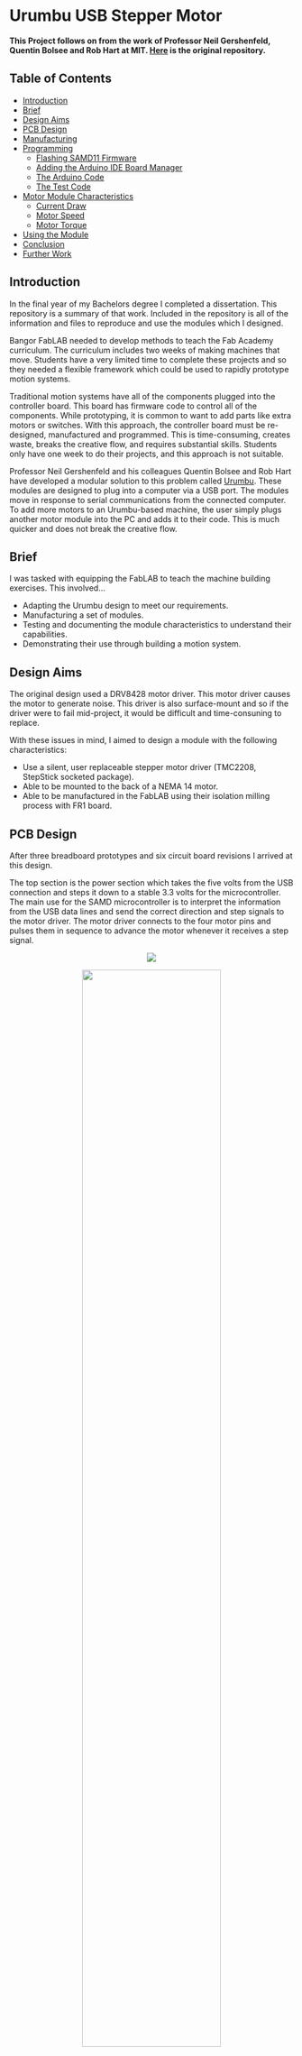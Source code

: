 # Urumbu USB Stepper Motor

**This Project follows on from the work of Professor Neil Gershenfeld, Quentin Bolsee and Rob Hart at MIT. [Here](https://gitlab.cba.mit.edu/neilg/urumbu) is the original repository.**

## Table of Contents <!-- omit from toc -->

- [Introduction](#introduction)
- [Brief](#brief)
- [Design Aims](#design-aims)
- [PCB Design](#pcb-design)
- [Manufacturing](#manufacturing)
- [Programming](#programming)
  - [Flashing SAMD11 Firmware](#flashing-samd11-firmware)
  - [Adding the Arduino IDE Board Manager](#adding-the-arduino-ide-board-manager)
  - [The Arduino Code](#the-arduino-code)
  - [The Test Code](#the-test-code)
- [Motor Module Characteristics](#motor-module-characteristics)
  - [Current Draw](#current-draw)
  - [Motor Speed](#motor-speed)
  - [Motor Torque](#motor-torque)
- [Using the Module](#using-the-module)
- [Conclusion](#conclusion)
- [Further Work](#further-work)

## Introduction

In the final year of my Bachelors degree I completed a dissertation. This repository is a summary of that work. Included in the repository is all of the information and files to reproduce and use the modules which I designed.

Bangor FabLAB needed to develop methods to teach the Fab Academy curriculum. The curriculum includes two weeks of making machines that move. Students have a very limited time to complete these projects and so they needed a flexible framework which could be used to rapidly prototype motion systems.

Traditional motion systems have all of the components plugged into the controller board. This board has firmware code to control all of the components. While prototyping, it is common to want to add parts like extra motors or switches. With this approach, the controller board must be re-designed, manufactured and programmed. This is time-consuming, creates waste, breaks the creative flow, and requires substantial skills. Students only have one week to do their projects, and this approach is not suitable.

Professor Neil Gershenfeld and his colleagues Quentin Bolsee and Rob Hart have developed a modular solution to this problem called [Urumbu](https://gitlab.cba.mit.edu/neilg/urumbu). These modules are designed to plug into a computer via a USB port. The modules move in response to serial communications from the connected computer. To add more motors to an Urumbu-based machine, the user simply plugs another motor module into the PC and adds it to their code. This is much quicker and does not break the creative flow.

## Brief

I was tasked with equipping the FabLAB to teach the machine building exercises. This involved...
- Adapting the Urumbu design to meet our requirements.
- Manufacturing a set of modules.
- Testing and documenting the module characteristics to understand their capabilities.
- Demonstrating their use through building a motion system. 

## Design Aims

The original design used a DRV8428 motor driver. This motor driver causes the motor to generate noise. This driver is also surface-mount and so if the driver were to fail mid-project, it would be difficult and time-consuning to replace. 

With these issues in mind, I aimed to design a module with the following characteristics:
- Use a silent, user replaceable stepper motor driver (TMC2208, StepStick socketed package).
- Able to be mounted to the back of a NEMA 14 motor.
- Able to be manufactured in the FabLAB using their isolation milling process with FR1 board.

## PCB Design

After three breadboard prototypes and six circuit board revisions I arrived at this design.

The top section is the power section which takes the five volts from the USB connection and steps it down to a stable 3.3 volts for the microcontroller. The main use for the SAMD microcontroller is to interpret the information from the USB data lines and send the correct direction and step signals to the motor driver. The motor driver connects to the four motor pins and pulses them in sequence to advance the motor whenever it receives a step signal.

<p align="center">
  <img src="./Images/Urumbu_Stepper_TMC2208_V1.5_Schematic.png">
</p>

<p align="center">
  <img src="./Images/Urumbu_Stepper_TMC2208_V1.5_PCB.png" width = 70%>
</p>

## Manufacturing

Images of the PCB were exported from KiCAD. Using [modsproject](https://modsproject.org/), these images were converted into toolpaths and saved in `./PCB_Design/Toolpaths`. Using the Roland SRM-20 CNC mill with a 0.4mm end mill, the traces were isolation milled out of a copper-clad FR1 board. A 0.7mm end mill was then used to drill the holes and cut the board outline. The components were soldered by hand using a soldering iron, as this is the best method for FR1 boards.

|  <img src="./Images/Soldered_PCB_V1.5_Front.jpg"> | <img src="./Images/Soldered_PCB_V1.5_Back.jpg"> |
| --- | --- |

## Programming

### Flashing SAMD11 Firmware

The ["ArduinoCore"](https://github.com/mattairtech/ArduinoCore-samd/blob/master/bootloaders/zero/binaries/sam_ba_Generic_D11C14A_SAMD11C14A.bin) firmware was loaded on to the SAMD11 microcontroller to allow it to be programmed via USB. To do this, I used an Atmel-ICE programmer with the "mini-squid" cable and connected it to the microcontroller in the following way:

| SAM Programming Header Pin Number | Function | SAMD11C Pin Number |
| --- | --- | --- |
| 1 | VREF | 12 |
| 2 | DIO | 8 |
| 3 | GND | 11 |
| 4 | CLK | 7 |
| 5 | GND | 11 |
| 6 | Not Connected |   |
| 7 | Not Connected |   |
| 8 | Not Connected |   |
| 9 | GND | 11 |
| 10 |RST | 6 |

I used a crocodile clip to connect the ground connections to the ground plane. The voltage reference pin was connected via a test clip to the 3V jumper wire on the circuit board. The other connections were connected to a pogo-pin board which was held against the programming pads when the board was being programmed. The board recieved power through the USB connection. 

<p align="center">
  <img src="./Images/Loading_Firmware.jpg" width = 70%>
</p>

Atmel Studio was used to load the firmware onto the microcontroller. While holding the pogo pins to the pads, I selected `Device Programming > Apply` and the device was successfully connected to. On the "Memories" tab I selected the [firmware file](https://github.com/mattairtech/ArduinoCore-samd/blob/master/bootloaders/zero/binaries/sam_ba_Generic_D11C14A_SAMD11C14A.bin) and clicked "Apply" to write the firmware to the microcontroller.

<p align="center">
  <img src="./Images/Atmel_Studio.jpg" width = 70%>
</p>

### Adding the Arduino IDE Board Manager

The [Fab SAM board manager](https://raw.githubusercontent.com/qbolsee/ArduinoCore-fab-sam/master/json/package_Fab_SAM_index.json) was added to the Arduino IDE, following the [MIT guide](https://mtm.cba.mit.edu/2021/2021-10_microcontroller-primer/fab-arduino/). This allowed the Arduino IDE to be used to program the SAMD11C on the PCB.

### The Arduino Code

The Arduino code running on the Urumbu modules was very heavily inspired by the [original “serialstep” code](https://gitlab.cba.mit.edu/neilg/urumbu/-/tree/master/serialstep/serialstep.ino) used at MIT. The premise of the code is to continuously check whether any serial data has been sent via the USB connection. If the received data is an ’f’, the stepper motor will step clockwise (forwards). If the received data is an ’r’, the stepper motor will step anti-clockwise (reverse).

<p align="center">
  <img src="./Images/Arduino_Code.png" width = 50%>
</p>

### The Test Code

The `./Test_Code/SerialStepControllerTest.py` code sends 'f' and 'r' characters via USB to the motor module to turn the shaft one rotation clockwise and then anti-clockwise repeatedly.

<p align="center">
  <img src="./Images/Urumbu_Stepper_Test.gif" width = 50%>
</p>

The `./Test_Code/SerialStepKeyboardControllerTest.py` code sends 'f' and 'r' characters via USB to the motor module to turn the shaft in response to the user pressing the arrow keys on the PC.

<p align="center">
  <img src="./Images/Urumbu_Serial_Step_Keyboard_Test.gif" width = 50%>
</p>

## Motor Module Characteristics

These documented characteristics should help anybody aiming to use these modules by giving them the information to assess whether these modules are capable of fulfilling their requirements.

### Current Draw

| Motor State | Lowest Current Draw (A) | Highest Current Draw (A) | Average Current Draw (A) | 
| --- | --- | --- | --- | 
| Idle | 0.13 | 0.19 | 0.16 |
| Moving | 0.31 | 0.37 | 0.34 |
| Moving with 5Ncm Load | 0.31 | 0.37 | 0.34 |

### Motor Speed

The maximum speed of the motor is approximately 2.64 revolutions per second or 158.5 revolutions per minute.

### Motor Torque

The motor was able to lift a mass of 100g at a distance of 6.8cm from the motor shaft. This gives a torque figure of 6.67Ncm.

## Using the Module

I then went on to demonstrate the use of these modules and test that they functioned as expected. To do this I designed, manufactured and programmed a crane motion system.

<p align="center">
  <img src="./Images/Crane_Demonstration.jpg">
</p>

|  <img src="./Images/X_Motor.jpg"> | <img src="./Images/Y_Motor.jpg"> |
| --- | --- |

## Conclusion

In conclusion, I designed a set of stepper motor Urumbu modules to use a silent, user-replaceable motor driver. A set of modules was manufactured using standard FabLAB tools and parts. The current draw, speed and torque of the motor modules were tested and documented for future students to reference. I also designed and built a motion system to demonstrate the use of these modules. Overall this project was a success. The modules met the brief and will soon be used by Fab Academy students.

## Further Work

There are a few aspects of this project which could be furnter developed:
- Design more modules
  - Button Interface (Controller)
  - Limit Switch
  - LCD
- Write a Python Library to simplify the controller code that students need to write. They could use simple functions to control the modules, rather than dealing with the specifics of the serial communications and distance calculations. 